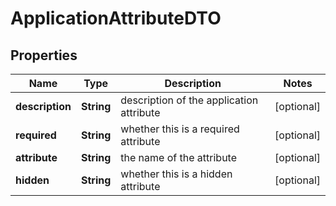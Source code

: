 

# ApplicationAttributeDTO

## Properties

Name | Type | Description | Notes
------------ | ------------- | ------------- | -------------
**description** | **String** | description of the application attribute |  [optional]
**required** | **String** | whether this is a required attribute |  [optional]
**attribute** | **String** | the name of the attribute |  [optional]
**hidden** | **String** | whether this is a hidden attribute |  [optional]



